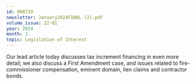 ```yaml
---
id: 000729
newsletter: January2024FINAL (2).pdf
volume_issue: 22-01
year: 2024
month: 1
topic: Legislation of Interest
---
```


Our lead article today discusses tax increment financing in even more detail; we also discuss a First Amendment case, and issues related to fire-commissioner compensation, eminent domain, lien claims and contractor bonds.
